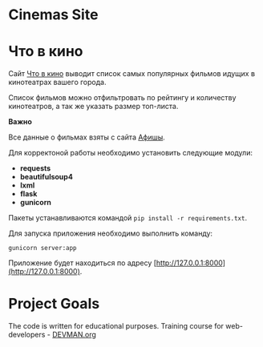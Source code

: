 # Cinemas Site

# Что в кино

Сайт [Что в кино](https://top-films.herokuapp.com/) выводит список самых популярных фильмов идущих в кинотеатрах вашего города.

Список фильмов можно отфильтровать по рейтингу и количеству кинотеатров, а так же указать размер топ-листа.

**Важно**

Все данные о фильмах взяты с сайта [Афишы](https://www.afisha.ru/).

Для корректоной работы необходимо установить следующие модули:
* **requests**
* **beautifulsoup4**
* **lxml**
* **flask**
* **gunicorn**

Пакеты устанавливаются командой `pip install -r requirements.txt`.

Для запуска приложения необходимо выполнить команду:
```
gunicorn server:app
```
Приложение будет находиться по адресу 
[http://127.0.0.1:8000](http://127.0.0.1:8000).


# Project Goals

The code is written for educational purposes. Training course for web-developers - [DEVMAN.org](https://devman.org)
